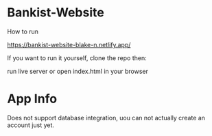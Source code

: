 # Bankist-Website
How to run

https://bankist-website-blake-n.netlify.app/

If you want to run it yourself, clone the repo then:

run live server or open index.html in your browser

# App Info

Does not support database integration, uou can not actually create an account just yet.
